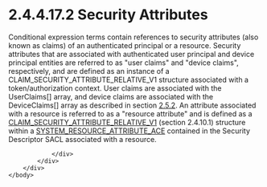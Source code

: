 <html dir="LTR" xmlns:mshelp="http://msdn.microsoft.com/mshelp" xmlns:ddue="http://ddue.schemas.microsoft.com/authoring/2003/5" xmlns:xlink="http://www.w3.org/1999/xlink" xmlns:tool="http://www.microsoft.com/tooltip">
    <head>
        <meta http-equiv="Content-Type" content="text/html; CHARSET=utf-8"></meta>
        <meta name="save" content="history"></meta>
        <title>2.4.4.17.2 Security Attributes</title>
        <xml>
            <mshelp:toctitle title="2.4.4.17.2 Security Attributes"></mshelp:toctitle>
            <mshelp:rltitle title="[MS-DTYP]: Security Attributes"></mshelp:rltitle>
            <mshelp:keyword index="A" term="ae994452-6b80-4247-a136-64722882355e"></mshelp:keyword>
            <mshelp:attr name="DCSext.ContentType" value="open specification"></mshelp:attr>
            <mshelp:attr name="AssetID" value="ae994452-6b80-4247-a136-64722882355e"></mshelp:attr>
            <mshelp:attr name="TopicType" value="kbRef"></mshelp:attr>
            <mshelp:attr name="DCSext.Title" value="[MS-DTYP]: Security Attributes" />
        </xml>
    </head>
    <body>
        <div id="header">
            <h1 class="heading">2.4.4.17.2 Security Attributes</h1>
        </div>
        <div id="mainSection">
            <div id="mainBody">
                <div id="allHistory" class="saveHistory"></div>
                <div id="sectionSection0" class="section" name="collapseableSection">
                    

<p>Conditional expression terms contain references to security
attributes (also known as claims) of an authenticated principal or a resource.
Security attributes that are associated with authenticated user principal and
device principal entities are referred to as &quot;user claims&quot; and
&quot;device claims&quot;, respectively, and are defined as an instance of a
CLAIM_SECURITY_ATTRIBUTE_RELATIVE_V1 structure associated with a
token/authorization context. User claims are associated with the UserClaims[]
array, and device claims are associated with the DeviceClaims[] array as
described in section <a href="efc83c32-5275-4dff-a3e2-973c9624711b.html">2.5.2</a>.
An attribute associated with a resource is referred to as a &quot;resource
attribute&quot; and is defined as a <a href="21f2b5f0-7376-45bb-bc31-eaa60841dbe9.html">CLAIM_SECURITY_ATTRIBUTE_RELATIVE_V1</a>
(section 2.4.10.1) structure within a <a href="352944c7-4fb6-4988-8036-0a25dcedc730.html">SYSTEM_RESOURCE_ATTRIBUTE_ACE</a>
contained in the Security Descriptor SACL associated with a resource.</p>


                </div>
            </div>
        </div>
    </body>
</html>